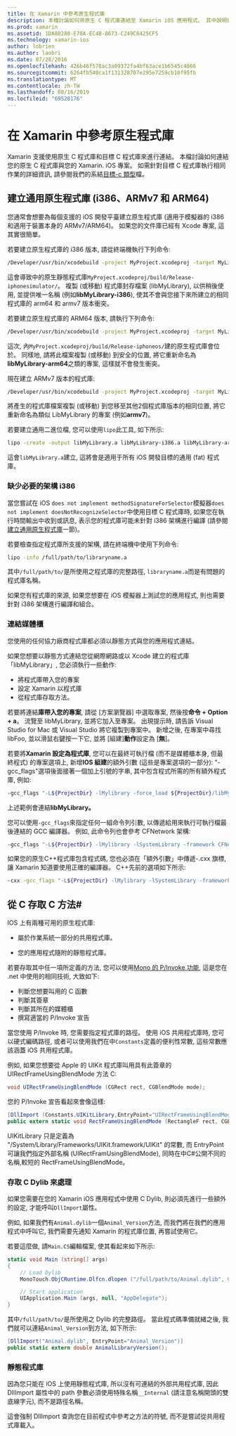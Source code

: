 ```yaml
---
title: 在 Xamarin 中參考原生程式庫
description: 本檔討論如何將原生 C 程式庫連結至 Xamarin iOS 應用程式。 其中說明如何建立通用原生程式庫, 並從C#存取 C 方法。
ms.prod: xamarin
ms.assetid: 1DA80280-E78A-EC4B-8673-C249C8425CF5
ms.technology: xamarin-ios
author: lobrien
ms.author: laobri
ms.date: 07/28/2016
ms.openlocfilehash: 426b46f578ac3a09372fa4bf63ace1b6545c4866
ms.sourcegitcommit: 6264fb540ca1f131328707e295e7259cb10f95fb
ms.translationtype: MT
ms.contentlocale: zh-TW
ms.lasthandoff: 08/16/2019
ms.locfileid: "69528176"
---
```

# <a name="referencing-native-libraries-in-xamarinios"></a>在 Xamarin 中參考原生程式庫

Xamarin 支援使用原生 C 程式庫和目標 C 程式庫來進行連結。 本檔討論如何連結您的原生 C 程式庫與您的 Xamarin. iOS 專案。 如需針對目標 C 程式庫執行相同作業的詳細資訊, 請參閱我們的系結[目標-c 類型](~/ios/platform/binding-objective-c/index.md)檔。

<a name="building_native" />

## <a name="building-universal-native-libraries-i386-armv7-and-arm64"></a>建立通用原生程式庫 (i386、ARMv7 和 ARM64)

您通常會想要為每個支援的 iOS 開發平臺建立原生程式庫 (適用于模擬器的 i386 和適用于裝置本身的 ARMv7/ARM64)。 如果您的文件庫已經有 Xcode 專案, 這其實很簡單。

若要建立原生程式庫的 i386 版本, 請從終端機執行下列命令:

```bash
/Developer/usr/bin/xcodebuild -project MyProject.xcodeproj -target MyLibrary -sdk iphonesimulator -arch i386 -configuration Release clean build
```

這會導致中的原生靜態程式庫`MyProject.xcodeproj/build/Release-iphonesimulator/`。 複製 (或移動) 程式庫封存檔案 (libMyLibrary), 以供稍後使用, 並提供唯一名稱 (例如**libMyLibrary-i386**), 使其不會與您接下來所建立的相同程式庫的 arm64 和 armv7 版本衝突。

若要建立原生程式庫的 ARM64 版本, 請執行下列命令:

```bash
/Developer/usr/bin/xcodebuild -project MyProject.xcodeproj -target MyLibrary -sdk iphoneos -arch arm64 -configuration Release clean build
```

這次, 內`MyProject.xcodeproj/build/Release-iphoneos/`建的原生程式庫會位於。 同樣地, 請將此檔案複製 (或移動) 到安全的位置, 將它重新命名為**libMyLibrary-arm64**之類的專案, 這樣就不會發生衝突。

現在建立 ARMv7 版本的程式庫:

```bash
/Developer/usr/bin/xcodebuild -project MyProject.xcodeproj -target MyLibrary -sdk iphoneos -arch armv7 -configuration Release clean build
```

將產生的程式庫檔案複製 (或移動) 到您移至其他2個程式庫版本的相同位置, 將它重新命名為類似 LibMyLibrary 的專案 (例如**armv7**)。

若要建立通用二進位檔, 您可以使用`lipo`此工具, 如下所示:

```bash
lipo -create -output libMyLibrary.a libMyLibrary-i386.a libMyLibrary-arm64.a libMyLibrary-armv7.a
```

這會`libMyLibrary.a`建立, 這將會是適用于所有 iOS 開發目標的通用 (fat) 程式庫。


### <a name="missing-required-architecture-i386"></a>缺少必要的架構 i386

當您嘗試在 iOS `does not implement methodSignatureForSelector`模擬器`does not implement doesNotRecognizeSelector`中使用目標 C 程式庫時, 如果您在執行時間輸出中收到或訊息, 表示您的程式庫可能未針對 i386 架構進行編譯 (請參閱[建立通用原生程式庫](#building_native)一節)。

若要檢查指定程式庫所支援的架構, 請在終端機中使用下列命令:

```bash
lipo -info /full/path/to/libraryname.a
```

其中`/full/path/to/`是所使用之程式庫的完整路徑, `libraryname.a`而是有問題的程式庫名稱。

如果您有程式庫的來源, 如果您想要在 iOS 模擬器上測試您的應用程式, 則也需要針對 i386 架構進行編譯和組合。

### <a name="linking-your-library"></a>連結媒體櫃

您使用的任何協力廠商程式庫都必須以靜態方式與您的應用程式連結。 

如果您想要以靜態方式連結您從網際網路或以 Xcode 建立的程式庫「libMyLibrary」, 您必須執行一些動作:

- 將程式庫帶入您的專案
- 設定 Xamarin 以程式庫
- 從程式庫存取方法。


若要將連結**庫帶入您的專案**, 請從 [方案瀏覽器] 中選取專案, 然後按**命令 + Option + a**。 流覽至 libMyLibrary, 並將它加入至專案。 出現提示時, 請告訴 Visual Studio for Mac 或 Visual Studio 將它複製到專案中。 新增之後, 在專案中尋找 libFoo, 並以滑鼠右鍵按一下它, 並將 [組建]**動作**設定為 [**無**]。

若要將**Xamarin 設定為程式庫**, 您可以在最終可執行檔 (而不是媒體櫃本身, 但最終程式) 的專案選項上, 新增**IOS 組建**的額外引數 (這些是專案選項的一部分): "-gcc_flags"選項後面接著一個加上引號的字串, 其中包含程式所需的所有額外程式庫, 例如:

```bash
-gcc_flags "-L${ProjectDir} -lMylibrary -force_load ${ProjectDir}/libMyLibrary.a"
```

上述範例會連結**libMyLibrary。**

您可以使用`-gcc_flags`來指定任何一組命令列引數, 以傳遞給用來執行可執行檔最後連結的 GCC 編譯器。 例如, 此命令列也會參考 CFNetwork 架構:

```bash
-gcc_flags "-L${ProjectDir} -lMylibrary -lSystemLibrary -framework CFNetwork -force_load ${ProjectDir}/libMyLibrary.a"
```

如果您的原生C++程式庫包含程式碼, 您也必須在「額外引數」中傳遞-.cxx 旗標, 讓 Xamarin 知道要使用正確的編譯器。 C++先前的選項如下所示:

```bash
-cxx -gcc_flags "-L${ProjectDir} -lMylibrary -lSystemLibrary -framework CFNetwork -force_load ${ProjectDir}/libMyLibrary.a"
```

<a name="Accessing_C_Methods_from_C#" />

## <a name="accessing-c-methods-from-c35"></a>從 C 存取 C 方法&#35;

IOS 上有兩種可用的原生程式庫:

- 屬於作業系統一部分的共用程式庫。

- 您的應用程式隨附的靜態程式庫。


若要存取其中任一項所定義的方法, 您可以使用[Mono 的 P/Invoke 功能](https://www.mono-project.com/docs/advanced/pinvoke/), 這是您在 .net 中使用的相同技術, 大致如下:

- 判斷您想要叫用的 C 函數
- 判斷其簽章
- 判斷其所在的媒體櫃
- 撰寫適當的 P/Invoke 宣告

當您使用 P/Invoke 時, 您需要指定程式庫的路徑。 使用 iOS 共用程式庫時, 您可以硬式編碼路徑, 或者可以使用我們在中`Constants`定義的便利性常數, 這些常數應該涵蓋 iOS 共用程式庫。

例如, 如果您想要從 Apple 的 UIKit 程式庫叫用具有此簽章的 UIRectFrameUsingBlendMode 方法 C:

```csharp
void UIRectFrameUsingBlendMode (CGRect rect, CGBlendMode mode);
```

您的 P/Invoke 宣告看起來會像這樣:

```csharp
[DllImport (Constants.UIKitLibrary,EntryPoint="UIRectFrameUsingBlendMode")]
public extern static void RectFrameUsingBlendMode (RectangleF rect, CGBlendMode blendMode);
```

UIKitLibrary 只是定義為 "/System/Library/Frameworks/UIKit.framework/UIKit" 的常數, 而 EntryPoint 可讓我們指定外部名稱 (UIRectFramUsingBlendMode), 同時在中C#公開不同的名稱,較短的 RectFrameUsingBlendMode。

<a name="Accessing_C_Dylibs" />

### <a name="accessing-c-dylibs"></a>存取 C Dylib 來處理

如果您需要在您的 Xamarin iOS 應用程式中使用 C Dylib, 則必須先進行一些額外的設定, 才能呼叫`DllImport`屬性。

例如, 如果我們有`Animal.dylib`一個`Animal_Version`方法, 而我們將在我們的應用程式中呼叫它, 我們需要先通知 Xamarin 的程式庫位置, 再嘗試使用它。

若要這麼做, 請`Main.CS`編輯檔案, 使其看起來如下所示:

```csharp
static void Main (string[] args)
{
    // Load Dylib
    MonoTouch.ObjCRuntime.Dlfcn.dlopen ("/full/path/to/Animal.dylib", 0);

    // Start application
    UIApplication.Main (args, null, "AppDelegate");
}
```

其中`/full/path/to/`是所使用之 Dylib 的完整路徑。 當此程式碼準備就緒之後, 我們就可以連結`Animal_Version`到方法, 如下所示:

```csharp
[DllImport("Animal.dylib", EntryPoint="Animal_Version")]
public static extern double AnimalLibraryVersion();
```

<a name="Static_Libraries" />

### <a name="static-libraries"></a>靜態程式庫

因為您只能在 iOS 上使用靜態程式庫, 所以沒有可連結的外部共用程式庫, 因此 DllImport 屬性中的 path 參數必須使用特殊名稱`__Internal` (請注意名稱開頭的雙底線字元), 而不是路徑名稱。

這會強制 DllImport 查詢您在目前程式中參考之方法的符號, 而不是嘗試從共用程式庫載入。

